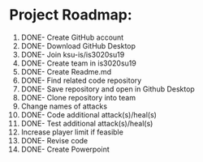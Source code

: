 # Project Roadmap:
1. DONE- Create GitHub account
2. DONE- Download GitHub Desktop
3. DONE- Join ksu-is/is3020su19
4. DONE- Create team in is3020su19
5. DONE- Create Readme.md
6. DONE- Find related code repository
7. DONE- Save repository and open in Github Desktop
8. DONE- Clone repository into team 
9. Change names of attacks
10. DONE- Code additional attack(s)/heal(s)
11. DONE- Test additional attack(s)/heal(s)
12. Increase player limit if feasible
13. DONE- Revise code 
14. DONE- Create Powerpoint

